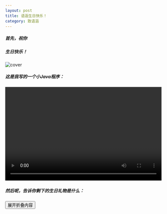 ```yaml
---
layout: post
title: 语涵生日快乐！
category: 致语涵
---
```


##### 首先，祝你

##### 生日快乐！

![cover](https://pic1.zhimg.com/v2-1b7796ee51e2bab2b87d6c9c87014c48_b.gif)


##### 这是我写的一个小Java程序：
<video src="https://raw.githubusercontent.com/huiqiang233/huiqiang233.github.io/master/image/cyhhappybirthday.mp4" controls="controls" width="500" height="300">您的浏览器不支持播放该视频！</video>

##### 然后呢，告诉你剩下的生日礼物是什么：

<div style='overflow:hidden;'><div><input title="点击我打开" type="button" value="展开折叠内容" onClick="n = this.parentNode.parentNode.lastChild;if(n.style.display == 'none') {n.style.display = 'block'; this.value='收起折叠内容'} else {n.style.display = 'none'; this.value='展开折叠内容'} return false;"/></div><div style="display: none;border-style:groove;padding-right:5px;"><table><td>
   <img src="https://raw.githubusercontent.com/huiqiang233/huiqiang233.github.io/master/image/gift.jpg" alt="生日礼物">
  </td></table></div></div>
